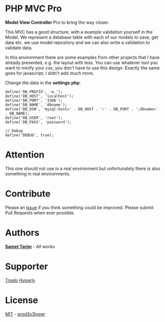 # PHP MVC Pro

**Model View Controller** Pro to bring the way closer.

This MVC has a good structure, with a example validation yourself in the Model. 
We represent a database table with each of our models to save, get data etc. we use model repository and we can also write a validation to validate data.

In this environment there are some examples from other projects that I have already presented, e.g. the layout with less.
You can use whatever tool you want to minify your css, you don't have to use this design. Exactly the same goes for javascript, I didn't add much more.

Change the data in the **settings.php**:
```
define('DB_PREFIX', 'w_');
define('DB_HOST', 'localhost');
define('DB_PORT', '3306');
define('DB_NAME', 'dbname');
define('DB_DSN', 'mysql:host=' . DB_HOST . ':' . DB_PORT . ';dbname=' . DB_NAME);
define('DB_USER', 'root');
define('DB_PASS', 'password');

// Debug
define('DEBUG', true);
```

# Attention

This one should not use in a real environment but unfortunately there is also something in real environments.

# Contribute

Please an [issue](https://github.com/prod3v3loper/php-mvc-professional/issues) if you
think something could be improved. Please submit Pull Requests when ever
possible.

# Authors

**[Samet Tarim](https://www.prod3v3loper.com)** - *All works*

# Supporter

[Tnado](https://www.tnado.com/blog/)
[Hyperly](https://www.hyperly.de)

# License

[MIT](https://github.com/prod3v3loper/php-mvc-professional/blob/master/LICENSE) - [prod3v3loper](https://www.tnado.com/author/prod3v3loper/)
